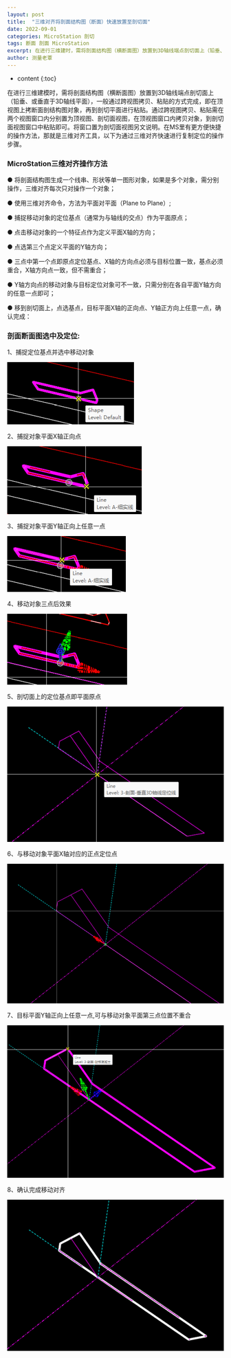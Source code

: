 ```yaml
---
layout: post
title:  "三维对齐将剖面结构图（断面）快速放置至剖切面"
date: 2022-09-01
categories: MicroStation 剖切
tags: 断面 剖面 MicroStation
excerpt: 在进行三维建时，需将剖面结构图（横断面图）放置到3D轴线端点剖切面上（铅垂、或垂直于3D轴线平面），一般通过跨视图拷贝、粘贴的方式完成，即在顶视图上拷断面剖结构图对象，再到剖切平面进行粘贴，现通过三维对齐能更快速的进行复制定位。
author: 测量老覃
---
```

* content
{:toc}

在进行三维建模时，需将剖面结构图（横断面图）放置到3D轴线端点剖切面上（铅垂、或垂直于3D轴线平面），一般通过跨视图拷贝、粘贴的方式完成，即在顶视图上拷断面剖结构图对象，再到剖切平面进行粘贴。通过跨视图拷贝、粘贴需在两个视图窗口内分别置为顶视图、剖切面视图，在顶视图窗口内拷贝对象，到剖切面视图窗口中粘贴即可。将窗口置为剖切面视图另文说明。在MS里有更方便快捷的操作方法，那就是三维对齐工具，以下为通过三维对齐快速进行复制定位的操作步骤。

### MicroStation三维对齐操作方法

● 将剖面结构图生成一个线串、形状等单一图形对象，如果是多个对象，需分别操作，三维对齐每次只对操作一个对象；

● 使用三维对齐命令，方法为平面对平面（Plane to Plane）;

● 捕捉移动对象的定位基点（通常为与轴线的交点）作为平面原点；

● 点击移动对象的一个特征点作为定义平面X轴的方向；

● 点选第三个点定义平面的Y轴方向；

● 三点中第一个点即原点定位基点、X轴的方向点必须与目标位置一致，基点必须重合，X轴方向点一致，但不需重合；

● Y轴方向点的移动对象与目标定位对象可不一致，只需分别在各自平面Y轴方向的任意一点即可；

● 移到剖切面上，点选基点，目标平面X轴的正向点、Y轴正方向上任意一点，确认完成：

### 剖面断面图选中及定位:

1、捕捉定位基点并选中移动对象

![](/img/2022/2022-09-02-16-35-20.png)

2、捕捉对象平面X轴正向点

![](/img/2022/2022-09-02-16-35-38.png)

3、捕捉对象平面Y轴正向上任意一点

![](/img/2022/2022-09-02-16-35-49.png)

4、移动对象三点后效果

![](/img/2022/2022-09-02-16-35-59.png)

5、剖切面上的定位基点即平面原点

![](/img/2022/2022-09-02-16-36-09.png)

6、与移动对象平面X轴对应的正点定位点

![](/img/2022/2022-09-02-16-36-19.png)

7、目标平面Y轴正向上任意一点,可与移动对象平面第三点位置不重合

![](/img/2022/2022-09-02-16-36-28.png)

8、确认完成移动对齐

![](/img/2022/2022-09-02-16-36-37.png)
